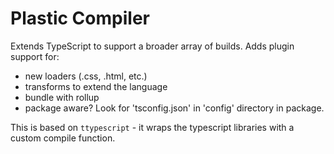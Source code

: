 # Plastic Compiler

Extends TypeScript to support a broader array of builds. Adds plugin support
for:

- new loaders (.css, .html, etc.)
- transforms to extend the language
- bundle with rollup
- package aware? Look for 'tsconfig.json' in 'config' directory in package.

This is based on `ttypescript` - it wraps the typescript libraries with a
custom compile function.
